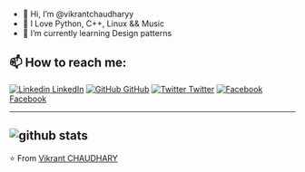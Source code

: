 - 👋 Hi, I’m @vikrantchaudharyy
- 👀 I Love Python, C++, Linux && Music
- 🌱 I’m currently learning Design patterns


## 📫 How to reach me: 
[![Linkedin](https://i.stack.imgur.com/gVE0j.png) LinkedIn](https://www.linkedin.com/in/vikrantchaudhary7/) [![GitHub](https://i.stack.imgur.com/tskMh.png) GitHub](https://github.com/vikrantchaudharyy) [![Twitter](http://i.imgur.com/wWzX9uB.png) Twitter](https://twitter.com/V1kran7) [![Facebook](http://i.imgur.com/fep1WsG.png) Facebook](https://facebook.com/vikrant.chaudhary.902)


---------------------------------------------------------------------------------------------------------------------------------------------------------------------------------
![github stats](https://github-readme-stats.vercel.app/api?username=vikrantchaudharyy&show_icons=true)
---------------------------------------------------------------------------------------------------------------------------------------------------------------------------------


⭐️ From [Vikrant CHAUDHARY](https://github.com/vikrantchaudharyy)
